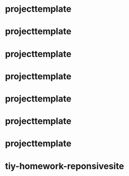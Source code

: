 # projecttemplate
# projecttemplate
# projecttemplate
# projecttemplate
# projecttemplate
# projecttemplate
# projecttemplate
# tiy-homework-reponsivesite
